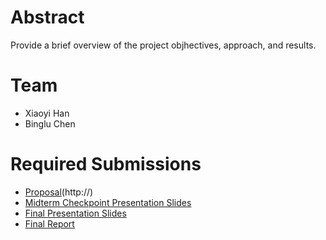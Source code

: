 # Abstract

Provide a brief overview of the project objhectives, approach, and results.

# Team

* Xiaoyi Han
* Binglu Chen 


# Required Submissions

* [Proposal](proposal)(http://)
* [Midterm Checkpoint Presentation Slides](http://)
* [Final Presentation Slides](http://)
* [Final Report](report)

